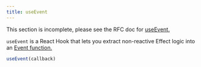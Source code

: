 ```yaml
---
title: useEvent
---
```


<Wip>

This section is incomplete, please see the RFC doc for [useEvent.](https://github.com/reactjs/rfcs/blob/useevent/text/0000-useevent.md)

</Wip>


<Intro>

`useEvent` is a React Hook that lets you extract non-reactive Effect logic into an [Event function.](/learn/separating-events-from-effects#declaring-an-event-function)

```js
useEvent(callback)
```

</Intro>

<InlineToc />
